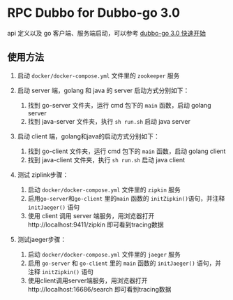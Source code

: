 # RPC Dubbo for Dubbo-go 3.0

api 定义以及 go 客户端、服务端启动，可以参考 [dubbo-go 3.0 快速开始](https://dubbogo.github.io/zh-cn/docs/user/quickstart/3.0/quickstart.html)

## 使用方法
1. 启动 `docker/docker-compose.yml` 文件里的 `zookeeper` 服务
2. 启动 server  端，golang 和 java 的 server 启动方式分别如下：
   1. 找到 go-server 文件夹，运行 cmd 包下的 `main` 函数，启动 golang server
   2. 找到 java-server 文件夹，执行 `sh run.sh` 启动 java server

3. 启动 client 端，golang和java的启动方式分别如下：
   1. 找到 go-client 文件夹，运行 cmd 包下的 `main` 函数，启动 golang client
   2. 找到 java-client 文件夹，执行 `sh run.sh` 启动 java client
4. 测试 ziplink步骤：
   1. 启动 `docker/docker-compose.yml` 文件里的 `zipkin` 服务
   2. 启用`go-server`和`go-client` 里的`main` 函数的 `initZipkin()`语句，并注释 `initJaeger()` 语句
   3. 使用 client 调用 server 端服务，用浏览器打开 http://localhost:9411/zipkin 即可看到tracing数据
5. 测试jaeger步骤：
   1. 启动 `docker/docker-compose.yml`  文件里的  `jaeger`  服务
   2. 启用 `go-server` 和 `go-client` 里的 `main` 函数的 `initJaeger()` 语句，并注释  `initZipkin()`  语句
   3. 使用client调用server端服务，用浏览器打开 http://localhost:16686/search 即可看到tracing数据

